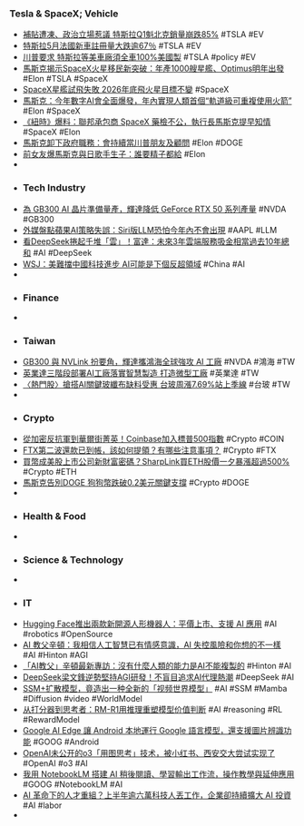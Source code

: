 ### Tesla & SpaceX; Vehicle
- [補貼遭凍、政治立場惹議 特斯拉Q1魁北克銷量崩跌85%](https://news.cnyes.com/news/id/6001714) #TSLA #EV
- [特斯拉5月法國新車註冊量大跌逾67％](https://ec.ltn.com.tw/article/breakingnews/5060712) #TSLA #EV
- [川普要求 特斯拉等美車廠須全車100%美國製](https://news.cnyes.com/news/id/6001966) #TSLA #policy #EV
- [馬斯克揭示SpaceX火星移民新突破：年產1000艘星艦、Optimus明年出發](https://news.cnyes.com/news/id/6002140) #Elon #TSLA #SpaceX
- [SpaceX星艦試飛失敗 2026年底飛火星目標不變](https://www.rti.org.tw/news/view/id/2251699) #SpaceX
- [馬斯克：今年數字AI會全面爆發，年內實現人類首個“軌道級可重複使用火箭”](https://hao.cnyes.com/post/174457) #Elon #SpaceX
- [《紐時》爆料：聯邦承包商 SpaceX 藥檢不公，執行長馬斯克提早知情](https://www.inside.com.tw/article/38594-spacex-musk-test-controversy) #SpaceX #Elon
- [馬斯克卸下政府職務：會持續當川普朋友及顧問](https://www.cna.com.tw/news/aopl/202505310009.aspx) #Elon #DOGE
- [前女友爆馬斯克與日歌手生子：誰要精子都給](https://tw.news.yahoo.com/前女友爆馬斯克與日歌手生子-誰要精子都給-103321213.html) #Elon
-
- ### Tech Industry
- [為 GB300 AI 晶片準備量產，輝達降低 GeForce RTX 50 系列產量](https://finance.technews.tw/2025/06/01/nvidia-to-reduce-geforce-rtx-50-series-production/) #NVDA #GB300
- [外媒盤點蘋果AI策略失誤：Siri版LLM恐怕今年內不會出現](https://www.techbang.com/posts/123293-apple-ai-challenges-and-strategic-missteps) #AAPL #LLM
- [看DeepSeek捲起千堆「雲」！富達：未來3年雲端服務吸金相當過去10年總和](https://news.cnyes.com/news/id/6000517) #AI #DeepSeek
- [WSJ：美難擋中國科技進步 AI可能是下個反超領域](https://www.worldjournal.com/wj/story/124277/8777160) #China #AI
-
- ### Finance
-
- ### Taiwan
- [GB300 與 NVLink 扮要角，輝達攜鴻海全球強攻 AI 工廠](https://technews.tw/2025/06/01/gb300-and-nvlink-play-a-key-role-and-nvidia-leads-foxconn-global-to-attack-the-ai-factory/) #NVDA #鴻海 #TW
- [英業達三階段部署AI工廠落實智慧製造 打造微型工廠](https://tw.stock.yahoo.com/news/英業達三階段部署ai工廠落實智慧製造-打造微型工廠-001003906.html) #英業達 #TW
- [〈熱門股〉搶搭AI關鍵玻纖布缺料受惠 台玻周漲7.69%站上季線](https://news.cnyes.com/news/id/5999426) #台玻 #TW
-
- ### Crypto
- [從加密反抗軍到華爾街菁英！Coinbase加入標普500指數](https://news.cnyes.com/news/id/6002141) #Crypto #COIN
- [FTX第二波還款已到帳，該如何提領？有哪些注意事項？](https://abmedia.io/bitgo-and-kraken-begin-distributin-2nd-ftx-payouts) #Crypto #FTX
- [買幣成美股上市公司新財富密碼？SharpLink買ETH股價一夕暴漲超過500%](https://news.cnyes.com/news/id/6002179) #Crypto #ETH
- [馬斯克告別DOGE 狗狗幣跌破0.2美元關鍵支撐](https://news.cnyes.com/news/id/6002010) #Crypto #DOGE
-
- ### Health & Food
-
- ### Science & Technology
-
- ### IT
- [Hugging Face推出兩款新開源人形機器人：平價上市、支援 AI 應用](https://news.cnyes.com/news/id/6001341) #AI #robotics #OpenSource
- [AI 教父辛頓：我相信人工智慧已有情感意識，AI 失控風險和你想的不一樣](https://www.blocktempo.com/ai-godfather-hinton-explains-is-artificial-intelligence-conscious/) #AI #Hinton #AGI
- [「AI教父」辛頓最新專訪：沒有什麼人類的能力是AI不能複製的](https://hao.cnyes.com/post/174533) #Hinton #AI
- [DeepSeek梁文鋒逆勢堅持AGI研發！不盲目追求AI代理熱潮](https://news.cnyes.com/news/id/6002286) #DeepSeek #AI
- [SSM+扩散模型，竟造出一种全新的「视频世界模型」](https://www.jiqizhixin.com/articles/2025-05-31-3) #AI #SSM #Mamba #Diffusion #video #WorldModel
- [从打分器到思考者：RM-R1用推理重塑模型价值判断](https://www.jiqizhixin.com/articles/2025-05-31-2) #AI #reasoning #RL #RewardModel
- [Google AI Edge 讓 Android 本地運行 Google 語言模型，還支援圖片辨識功能](https://www.koc.com.tw/archives/600617) #GOOG #Android
- [OpenAI未公开的o3「用图思考」技术，被小红书、西安交大尝试实现了](https://www.jiqizhixin.com/articles/2025-05-31-6) #OpenAI #o3 #AI
- [我用 NotebookLM 搭建 AI 稍後閱讀、學習輸出工作流，操作教學與延伸應用](https://www.playpcesor.com/2025/05/notebooklm-ai.html) #GOOG #NotebookLM #AI
- [AI 革命下的人才重組？上半年逾六萬科技人丟工作，企業卻持續擴大 AI 投資](https://technews.tw/2025/05/31/because-of-ai-tech-layoffs/) #AI #labor
-